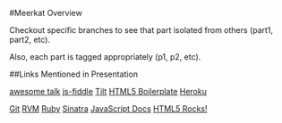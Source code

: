 #Meerkat Overview

Checkout specific branches to see that part isolated from others (part1,
part2, etc).

Also, each part is tagged appropriately (p1, p2, etc).

##Links Mentioned in Presentation

[awesome talk](http://boingboing.net/2011/12/27/the-coming-war-on-general-purp.html)
[js-fiddle](http://jsfiddle.net/)
[Tilt](http://hacks.mozilla.org/2011/07/tilt-visualize-your-web-page-in-3d/)
[HTML5 Boilerplate](http://html5boilerplate.com/)
[Heroku](http://heroku.com)

[Git](http://git-scm.com/)
[RVM](http://beginrescueend.com/)
[Ruby](http://www.ruby-lang.org)
[Sinatra](http://www.sinatrarb.com)
[JavaScript Docs](https://developer.mozilla.org/en/JavaScript)
[HTML5 Rocks!](http://www.html5rocks.com/en/)

